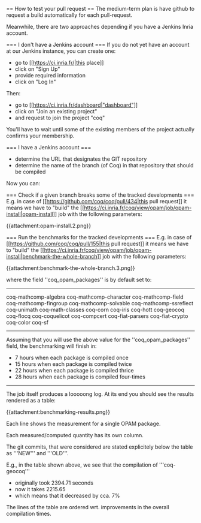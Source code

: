 == How to test your pull request ==
The medium-term plan is have github to request a build automatically for each pull-request.

Meanwhile, there are two approaches depending if you have a Jenkins Inria account.

=== I don't have a Jenkins account ===
If you do not yet have an account at our Jenkins instance, you can create one:

 * go to [[https://ci.inria.fr/|this place]]
 * click on "Sign Up"
 * provide required information
 * click on "Log In"

Then:

 * go to [[https://ci.inria.fr/dashboard|"dashboard"]]
 * click on "Join an existing project"
 * and request to join the project "coq"

You'll have to wait until some of the existing members of the project actually confirms your membership.

=== I have a Jenkins account ===
 * determine the URL that designates the GIT repository
 * determine the name of the branch (of Coq) in that repository that should be compiled

Now you can:

=== Check if a given branch breaks some of the tracked developments ===
E.g. in case of [[https://github.com/coq/coq/pull/434|this pull request]] it means we have to "build" the [[https://ci.inria.fr/coq/view/opam/job/opam-install|opam-install]] job with the following parameters:

{{attachment:opam-install.2.png}}

=== Run the benchmarks for the tracked developments ===
E.g. in case of [[https://github.com/coq/coq/pull/155|this pull request]] it means we have to "build" the [[https://ci.inria.fr/coq/view/opam/job/opam-install|benchmark-the-whole-branch]] job with the following parameters:

{{attachment:benchmark-the-whole-branch.3.png}}

where the field ''coq_opam_packages'' is by default set to:

----
coq-mathcomp-algebra coq-mathcomp-character coq-mathcomp-field coq-mathcomp-fingroup coq-mathcomp-solvable coq-mathcomp-ssreflect coq-unimath coq-math-classes coq-corn coq-iris coq-hott coq-geocoq coq-flocq coq-coquelicot coq-compcert coq-fiat-parsers coq-fiat-crypto coq-color coq-sf

----
Assuming that you will use the above value for the ''coq_opam_packages'' field, the benchmarking will finish in:

 * 7 hours when each package is compiled once
 * 15 hours when each package is compiled twice
 * 22 hours when each package is compiled thrice
 * 28 hours when each package is compiled four-times

----
The job itself produces a looooong log. At its end you should see the results rendered as a table:

{{attachment:benchmarking-results.png}}

Each line shows the measurement for a single OPAM package.

Each measured/computed quantity has its own column.

The git commits, that were considered are stated explicitely below the table as '''NEW''' and '''OLD'''.

E.g., in the table shown above, we see that the compilation of '''coq-geocoq'''

 * originally took 2394.71 seconds
 * now it takes 2215.65
 * which means that it decreased by cca. 7%

The lines of the table are ordered wrt. improvements in the overall compilation times.
